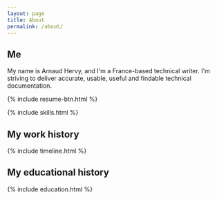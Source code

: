 ```yaml
---
layout: page
title: About
permalink: /about/
---
```


<div class="row">
  <div class="col mb-3 mt-3"><h2>Me</h2><p class="mb-2">My name is Arnaud Hervy, and I'm a France-based technical writer. I'm striving to deliver accurate, usable,
    useful and findable technical documentation.</p>
    {% include resume-btn.html %}
    </div>
  <p>{% include skills.html %}</p>
  <p>
</p>
</div>

<div class="row mb-4">
  <div class="col"><h2> My work history</h2>

{% include timeline.html %}

<h2> My educational history</h2>

{% include education.html %}
</div>
</div>
